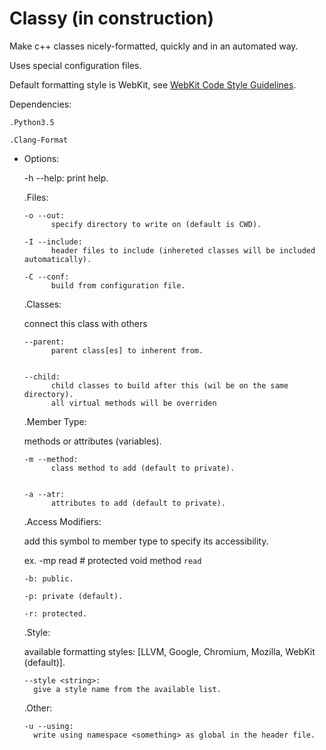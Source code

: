 # Classy (in construction)

Make c++ classes nicely-formatted, quickly and in an automated way.

Uses special configuration files.

Default formatting style is WebKit, see [WebKit Code Style Guidelines](webkit.org/code-style-guidelines).

Dependencies:

    .Python3.5
    
    .Clang-Format

* Options:


  -h --help: 
        print help.
        
        
  .Files:
  
      -o --out: 
            specify directory to write on (default is CWD).

      -I --include:
            header files to include (inhereted classes will be included automatically).
            
      -C --conf:
            build from configuration file.
            
            
  .Classes:
  
    connect this class with others
  
      --parent: 
            parent class[es] to inherent from.


      --child:
            child classes to build after this (wil be on the same directory).
            all virtual methods will be overriden 

  .Member Type:
  
    methods or attributes (variables).
  
      -m --method:
            class method to add (default to private).


      -a --atr:
            attributes to add (default to private).
            
            
  .Access Modifiers:
  
    add this symbol to member type to specify its accessibility.
    
    ex. -mp read # protected void method `read`
  
  
      -b: public.
      
      -p: private (default).
      
      -r: protected.
      
   .Style:
   
     available formatting styles: [LLVM, Google, Chromium, Mozilla, WebKit (default)].
      
      --style <string>:
        give a style name from the available list.

   .Other:
    
      -u --using:
        write using namespace <something> as global in the header file.
        
